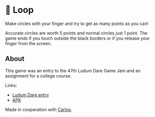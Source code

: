 # 🔁 Loop

Make circles with your finger and try to get as many points as you can!

Accurate circles are worth 5 points and normal circles just 1 point. The game ends if you touch outside the black borders or if you release your finger from the screen.

## About

This game was an entry to the 47th Ludum Dare Game Jam and an assignment for a college course.

Links:
- [Ludum Dare entry](https://ldjam.com/events/ludum-dare/47/loop-9)
- [APK](https://wdsrocha.itch.io/loop)

Made in cooperation with [Carlos](https://github.com/habermasreloaded).
